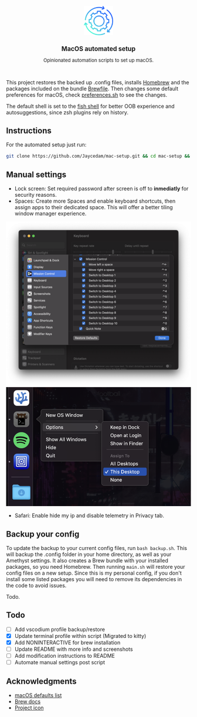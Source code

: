 <div align="center">
    <img src="images/logo.png" height="80" width="auto">
    <h1 style="font-size: larger">MacOS automated setup</h1>
    <p style="font-size: small">Opinionated automation scripts to set up macOS.</p>
    <br>
</div>

This project restores the backed up .config files, installs [Homebrew](https://brew.sh) and the packages included on the bundle [Brewfile](Brewfile). Then changes some default preferences for macOS, check [preferences.sh](modules/preferences.sh) to see the changes.

The default shell is set to the [fish shell](https://fishshell.com) for better OOB experience and autosuggestions, since zsh plugins rely on history.

## Instructions

For the automated setup just run:

```sh
git clone https://github.com/Jaycedam/mac-setup.git && cd mac-setup && bash main.sh
```

## Manual settings

- Lock screen: Set required password after screen is off to **inmediatly** for security reasons.
- Spaces: Create more Spaces and enable keyboard shortcuts, then assign apps to their dedicated space. This will offer a better tiling window manager experience.

![Keyboard shortcuts](images/keyboard-shortcuts.png)
![Assign to desktop](images/spaces.png)

- Safari: Enable hide my ip and disable telemetry in Privacy tab.

## Backup your config

To update the backup to your current config files, run `bash backup.sh`. This will backup the .config folder in your home directory, as well as your Amethyst settings. It also creates a Brew bundle with your installed packages, so you need Homebrew. Then running `main.sh` will restore your config files on a new setup. Since this is my personal config, if you don't install some listed packages you will need to remove its dependencies in the code to avoid issues.

Todo.

## Todo

- [ ] Add vscodium profile backup/restore
- [x] Update terminal profile within script (Migrated to kitty)
- [x] Add NONINTERACTIVE for brew installation
- [ ] Update README with more info and screenshots
- [ ] Add modification instructions to README
- [ ] Automate manual settings post script

## Acknowledgments

- [macOS defaults list](https://macos-defaults.com/)
- [Brew docs](https://docs.brew.sh/Manpage)
- [Project icon](https://www.flaticon.com/free-icon/continuous_8916345)

```

```
